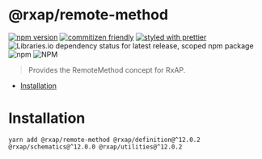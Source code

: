 @rxap/remote-method
======

[![npm version](https://img.shields.io/npm/v/@rxap/remote-method?style=flat-square)](https://www.npmjs.com/package/@rxap/remote-method)
[![commitizen friendly](https://img.shields.io/badge/commitizen-friendly-brightgreen.svg?style=flat-square)](https://commitizen.github.io/cz-cli/)
[![styled with prettier](https://img.shields.io/badge/styled_with-prettier-ff69b4.svg?style=flat-square)](https://github.com/prettier/prettier)
![Libraries.io dependency status for latest release, scoped npm package](https://img.shields.io/librariesio/release/npm/@rxap/remote-method)
![npm](https://img.shields.io/npm/dm/@rxap/remote-method)
![NPM](https://img.shields.io/npm/l/@rxap/remote-method)

> Provides the RemoteMethod concept for RxAP.

- [Installation](#installation)

# Installation

```
yarn add @rxap/remote-method @rxap/definition@^12.0.2 @rxap/schematics@^12.0.0 @rxap/utilities@^12.0.2
```

